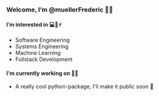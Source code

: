 ### Welcome, I’m @muellerFrederic 👋:smile:
#### I’m interested in :computer::robot::zap:
 - Software Engineering 
 - Systems Engineering 
 - Machine Learning 
 - Fullstack Development 
 
#### I'm currently working on :hammer::wrench:
 - A really cool python-package, I'll make it public soon :snake: 
